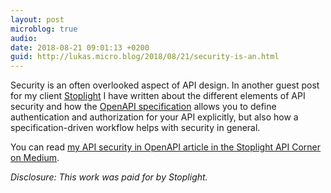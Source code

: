 ```yaml
---
layout: post
microblog: true
audio: 
date: 2018-08-21 09:01:13 +0200
guid: http://lukas.micro.blog/2018/08/21/security-is-an.html
---
```

Security is an often overlooked aspect of API design. In another guest post for my client [Stoplight](https://stoplight.io) I have written about the different elements of API security and how the [OpenAPI specification](https://www.openapis.org/) allows you to define authentication and authorization for your API explicitly, but also how a specification-driven workflow helps with security in general.

You can read [my API security in OpenAPI article in the Stoplight API Corner on Medium](https://blog.stoplight.io/api-security-in-openapi-b105ae725a08).

_Disclosure: This work was paid for by Stoplight._

